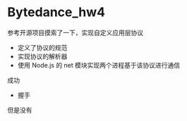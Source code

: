 # Bytedance_hw4

参考开源项目摸索了一下，实现自定义应用层协议

* 定义了协议的规范
* 实现协议的解析器
* 使用 Node.js 的 net 模块实现两个进程基于该协议进行通信

成功

* 握手



但是没有
